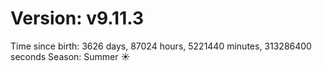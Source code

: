 # Version: v9.11.3
Time since birth: 3626 days, 87024 hours, 5221440 minutes, 313286400 seconds
Season: Summer ☀️
